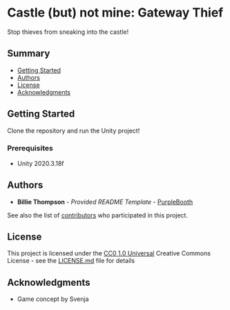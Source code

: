 # Castle (but) not mine: Gateway Thief

Stop thieves from sneaking into the castle! 

## Summary

  - [Getting Started](#getting-started)
  - [Authors](#authors)
  - [License](#license)
  - [Acknowledgments](#acknowledgments)

## Getting Started

Clone the repository and run the Unity project!

### Prerequisites

- Unity 2020.3.18f

## Authors

  - **Billie Thompson** - *Provided README Template* -
    [PurpleBooth](https://github.com/PurpleBooth)

See also the list of
[contributors](https://github.com/PurpleBooth/a-good-readme-template/contributors)
who participated in this project.

## License

This project is licensed under the [CC0 1.0 Universal](LICENSE.md)
Creative Commons License - see the [LICENSE.md](LICENSE.md) file for
details

## Acknowledgments

  - Game concept by Svenja
